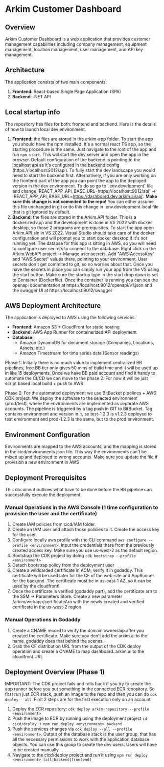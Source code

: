 # Arkim Customer Dashboard

## Overview

Arkim Customer Dashboard is a web application that provides customer management capabilities including company management, equipment management, location management, user management, and API key management.

## Architecture

The application consists of two main components:

1. **Frontend**: React-based Single Page Application (SPA)
2. **Backend**: .NET API

## Local startup info

The repository has files for both: frontend and backend. Here is the details of how to launch local dev environment.

1. **Frontend**: the files are stored in the arkim-app folder. To start the app you should have the npm installed. It's a normal react TS app, so the starting procedure is the same. Just navigate to the root of the app and run `npm start`. This will start the dev server and open the app in the browser. Default configuration of the backend is pointing to the localhost api as it's configured in the backend config (https://localhost:9012/api). To fully start the dev landscape you would need to start the backend first. Alternatively, if you are only working on the frontend part of the app you can point the app to the deployed version in the dev environment. To do so go to '.env.development' file and change 'REACT_APP_API_BASE_URL=https://localhost:9012/api' -> 'REACT_APP_API_BASE_URL=https://dashboard.dev.arkim.ai/api'. **Make sure this change is not commited to the repo!** You can either assume this file unchanged in git or do this change in .env.development.local file that is git ignored by default.
2. **Backend**: the files are stored in the Arkim.API folder. This is a dockerized app and the development is done in VS 2022 with docker desktop, so those 2 programs are prerequisites. To start the app open Arkim.API.sln in VS 2022. Visual Studio should take care of the docker configuration and will prompt you to start docker desktop if it's not running yet. The databse for this app is sitting in AWS, so you will need to configure user secrets to connect to the database. Right click on the Arkim.WebAPI project -> Manage user secrets. Add "AWS:AccessKey" and "AWS:Secret" values there, pointing to your environment. User secrets don't get commited to git, so no worries about that. Once you have the secrets in place you can simply run your app from the VS using the start button. Make sure the startup type in the start drop down is set to Container (Dockerfile). Once the container is running you can see the openapi documentation at https://localhost:9012/openapi/v1.json and the swagger UI at https://localhost:9012/swagger

## AWS Deployment Architecture

The application is deployed to AWS using the following services:

- **Frontend**: Amazon S3 + CloudFront for static hosting
- **Backend**: AWS App Runner for containerized API deployment
- **Database**:
  - Amazon DynamoDB for document storage (Companies, Locations, Assets, etc.)
  - Amazon Timestream for time series data (Sensor readings)

Phase 1: Initially there is no much value to implement centralized BB pipelines, free BB tier only gives 50 mins of build time and it will be used up in like 15 deployments. Once we have BB paid account and find it handy to automate the CI/CD we can move to the phase 2. For now it will be just script based local build + push to AWS

Phase 2: For the automated deployment we use BitBucket pipelines + AWS CDK project.
We deploy the software to the selected environment (prod/test), where the environments are implemented as separate AWS accounts.
The pipeline is triggered by a tag push in GIT to BitBucket. Tag contains environment and version in it, so test-1.2.3 is v1.2.3 deployed to test environment and prod-1.2.3 is the same, but to the prod environment.

## Environment Configuration

Environments are mapped to the AWS accounts, and the mapping is stored in the cicd/environments.json file. This way the environments can't be mixed up and deployed to wrong accounts. Make sure you update the file if provision a new environment in AWS

## Deployment Prerequisites

This document outlines what have to be done before the BB pipeline can successfully execute the deployment.

### Manual Operations in the AWS Console (1 time configuration to provision the user and the certificate)

1. Create IAM policies from cicd/IAM folder.
2. Create an IAM user and attach those policies to it. Create the access key for the user.
3. Configure locally aws profile with the CLI command `aws configure --profile <environment>`. Input the credentials there from the previously created access key. Make sure you use us-west-2 as the default region.
4. Bootstrap the CDK project by doing `cdk bootstrap --profile <environment>`
5. Detach bootstrap policy from the deployment user
6. Create a wildcarded certificate in ACM, verify it in godaddy. This certificate will be used later for the CF of the web-site and AppRunner for the backend. The certificate must be in us-east-1 AZ, so it can be used by the cloudfront!
7. Once the certificate is verified (godaddy part), add the certificate arn to the SSM -> Parameters Store. Create a new parameter /arkim/webapp/certificateArn with the newly created and verified certificate in the us-west-2 region

### Manual Operations in Godaddy

1. Create a CNAME record to verify the domain ownership after you created the certificate. Make sure you don't add the arkim.ai to the name, godaddy does that behind the scenes.
2. Grab the CF distribution URL from the output of the CDK deploy operation and create a CNAME to map dashboard.<environment>.arkim.ai to the cloudfront URL

## Deployment Overview (Phase 1)

IMPORTANT: The CDK project fails and rolls back if you try to create the app runner before you put something in the connected ECR repository. So first run just ECR stack, push an image to the repo and then you can do `cdk deploy --all`. First 2 steps are for the first execution only on an account

1. Deploy the ECR repository: `cdk deploy arkim-repository --profile <environment>`
2. Push the image to ECR by running using the deployment project `cd cicd/deploy` -> `npm run deploy <environment> backend`
3. Push the services changes via `cdk deploy --all --profile <environment>`. Output of the database stack is the user group, that has all the necessary permissions to work with the application database objects. You can use this group to create the dev users. Users will have to be created manually
4. Navigate to the cicd/deploy project and run it using `npm run deploy <environment> [all|backend|frontend]`
